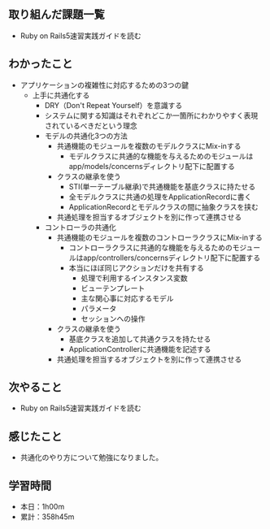 ## 取り組んだ課題一覧
- Ruby on Rails5速習実践ガイドを読む
## わかったこと
- アプリケーションの複雑性に対応するための3つの鍵
  - 上手に共通化する
      - DRY（Don't Repeat Yourself）を意識する
      - システムに関する知識はそれぞれどこか一箇所にわかりやすく表現されているべきだという理念
      - モデルの共通化3つの方法
          - 共通機能のモジュールを複数のモデルクラスにMix-inする
              - モデルクラスに共通的な機能を与えるためのモジュールはapp/models/concernsディレクトリ配下に配置する
          - クラスの継承を使う
              -  STI(単一テーブル継承)で共通機能を基底クラスに持たせる
              - 全モデルクラスに共通の処理をApplicationRecordに書く
              - ApplicationRecordとモデルクラスの間に抽象クラスを挟む
          - 共通処理を担当するオブジェクトを別に作って連携させる
      - コントローラの共通化
          - 共通機能のモジュールを複数のコントローラクラスにMix-inする
              - コントローラクラスに共通的な機能を与えるためのモジュールはapp/controllers/concernsディレクトリ配下に配置する
              - 本当にほぼ同じアクションだけを共有する
                  - 処理で利用するインスタンス変数
                  - ビューテンプレート
                  - 主な関心事に対応するモデル
                  - パラメータ
                  - セッションへの操作
          - クラスの継承を使う
              -  基底クラスを追加して共通クラスを持たせる
              - ApplicationControllerに共通機能を記述する
          - 共通処理を担当するオブジェクトを別に作って連携させる
## 次やること
- Ruby on Rails5速習実践ガイドを読む
## 感じたこと
- 共通化のやり方について勉強になりました。
## 学習時間
- 本日：1h00m
- 累計：358h45m
